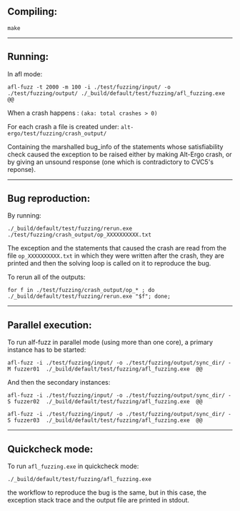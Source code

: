 
## Compiling:
```
make
```
---
## Running:
In afl mode:
```
afl-fuzz -t 2000 -m 100 -i ./test/fuzzing/input/ -o ./test/fuzzing/output/ ./_build/default/test/fuzzing/afl_fuzzing.exe  @@
```
When a crash happens : ```(aka: total crashes > 0)```

For each crash a file is created under: ```alt-ergo/test/fuzzing/crash_output/```

Containing the marshalled bug_info of the statements whose satisfiability check caused the exception to be raised either by making Alt-Ergo crash, or by giving an unsound response (one which is contradictory to CVC5's reponse).

---
## Bug reproduction:


By running:

```
./_build/default/test/fuzzing/rerun.exe ./test/fuzzing/crash_output/op_XXXXXXXXXX.txt
```

The exception and the statements that caused the crash are read from the file ```op_XXXXXXXXXX.txt``` in which they were written after the crash, they are printed and then the solving loop is called on it to reproduce the bug.


To rerun all of the outputs:
```
for f in ./test/fuzzing/crash_output/op_* ; do  ./_build/default/test/fuzzing/rerun.exe "$f"; done;
```


---
## Parallel execution:

To run alf-fuzz in parallel mode (using more than one core), a primary instance has to be started:
```
afl-fuzz -i ./test/fuzzing/input/ -o ./test/fuzzing/output/sync_dir/ -M fuzzer01  ./_build/default/test/fuzzing/afl_fuzzing.exe  @@
```
And then the secondary instances:
```
afl-fuzz -i ./test/fuzzing/input/ -o ./test/fuzzing/output/sync_dir/ -S fuzzer02  ./_build/default/test/fuzzing/afl_fuzzing.exe  @@

afl-fuzz -i ./test/fuzzing/input/ -o ./test/fuzzing/output/sync_dir/ -S fuzzer03  ./_build/default/test/fuzzing/afl_fuzzing.exe  @@
```


---
## Quickcheck mode:

To run ```afl_fuzzing.exe``` in quickcheck mode: 
```
./_build/default/test/fuzzing/afl_fuzzing.exe
```
the workflow to reproduce the bug is the same, but in this case, the exception stack trace and the output file are printed in stdout.
